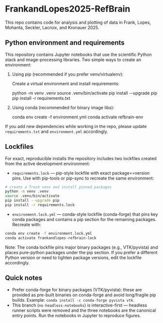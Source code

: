 # FrankandLopes2025-RefBrain
This repo contains code for analysis and plotting of data in Frank, Lopes, Mohanta, Seckler, Lacroix, and Kronauer 2025.

## Python environment and requirements

This repository contains Jupyter notebooks that use the scientific Python stack and image-processing libraries. Two simple ways to create an environment:

1) Using pip (recommended if you prefer venv/virtualenv):

	Create a virtual environment and install requirements:

	python -m venv .venv
	source .venv/bin/activate
	pip install --upgrade pip
	pip install -r requirements.txt

2) Using conda (recommended for binary image libs):

	conda env create -f environment.yml
	conda activate refbrain-env

If you add new dependencies while working in the repo, please update `requirements.txt` and `environment.yml` accordingly.

## Lockfiles

For exact, reproducible installs the repository includes two lockfiles created from the active development environment:

- `requirements.lock` — pip-style lockfile with exact package==version pins. Use with pip-tools or pip-sync to recreate the same environment:

```bash
# create a fresh venv and install pinned packages
python -m venv .venv
source .venv/bin/activate
pip install --upgrade pip
pip install -r requirements.lock
```

- `environment.lock.yml` — conda-style lockfile (conda-forge) that pins key conda packages and contains a pip section for the remaining packages. Recreate with:

```bash
conda env create -f environment.lock.yml
conda activate frankandlopes-refbrain-lock
```

Note: The conda lockfile pins major binary packages (e.g., VTK/pyvista) and places pure-python packages under the pip section. If you prefer a different Python version or need to tighten package versions, edit the lockfile accordingly.

## Quick notes

- Prefer conda-forge for binary packages (VTK/pyvista): these are provided as pre-built binaries on conda-forge and avoid long/fragile pip builds. Example: `conda install -c conda-forge pyvista vtk`.
- This branch (`no-headless-notebooks`) is interactive-first — headless runner scripts were removed and the three notebooks are the canonical entry points. Run the notebooks in Jupyter to reproduce figures.
 